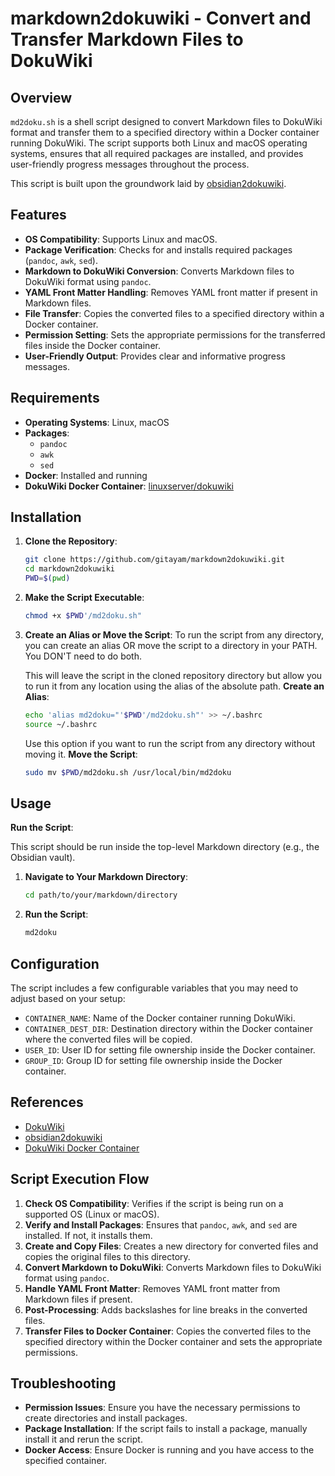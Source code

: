 # markdown2dokuwiki - Convert and Transfer Markdown Files to DokuWiki

## Overview

`md2doku.sh` is a shell script designed to convert Markdown files to DokuWiki format and transfer them to a specified directory within a Docker container running DokuWiki. The script supports both Linux and macOS operating systems, ensures that all required packages are installed, and provides user-friendly progress messages throughout the process.

This script is built upon the groundwork laid by [obsidian2dokuwiki](https://github.com/vzeller/obsidian2dokuwiki).

## Features

- **OS Compatibility**: Supports Linux and macOS.
- **Package Verification**: Checks for and installs required packages (`pandoc`, `awk`, `sed`).
- **Markdown to DokuWiki Conversion**: Converts Markdown files to DokuWiki format using `pandoc`.
- **YAML Front Matter Handling**: Removes YAML front matter if present in Markdown files.
- **File Transfer**: Copies the converted files to a specified directory within a Docker container.
- **Permission Setting**: Sets the appropriate permissions for the transferred files inside the Docker container.
- **User-Friendly Output**: Provides clear and informative progress messages.

## Requirements

- **Operating Systems**: Linux, macOS
- **Packages**:
  - `pandoc`
  - `awk`
  - `sed`
- **Docker**: Installed and running
- **DokuWiki Docker Container**: [linuxserver/dokuwiki](https://hub.docker.com/r/linuxserver/dokuwiki)

## Installation

1. **Clone the Repository**:
   ```bash
   git clone https://github.com/gitayam/markdown2dokuwiki.git
   cd markdown2dokuwiki
   PWD=$(pwd)
   ```

2. **Make the Script Executable**:
   ```bash
   chmod +x $PWD'/md2doku.sh"
   ```

3. **Create an Alias or Move the Script**:
   To run the script from any directory, you can create an alias OR move the script to a directory in your PATH. You DON'T need to do both.

   This will leave the script in the cloned repository directory but allow you to run it from any location using the alias of the absolute path.
   **Create an Alias**:
   ```bash
   echo 'alias md2doku="'$PWD'/md2doku.sh"' >> ~/.bashrc
   source ~/.bashrc
   ```

   Use this option if you want to run the script from any directory without moving it.
   **Move the Script**:
   ```bash
   sudo mv $PWD/md2doku.sh /usr/local/bin/md2doku
   ```

## Usage

**Run the Script**:

This script should be run inside the top-level Markdown directory (e.g., the Obsidian vault).

1. **Navigate to Your Markdown Directory**:
   ```bash
   cd path/to/your/markdown/directory
   ```

2. **Run the Script**:
   ```bash
   md2doku
   ```

## Configuration

The script includes a few configurable variables that you may need to adjust based on your setup:

- `CONTAINER_NAME`: Name of the Docker container running DokuWiki.
- `CONTAINER_DEST_DIR`: Destination directory within the Docker container where the converted files will be copied.
- `USER_ID`: User ID for setting file ownership inside the Docker container.
- `GROUP_ID`: Group ID for setting file ownership inside the Docker container.

## References

- [DokuWiki](https://www.dokuwiki.org/dokuwiki)
- [obsidian2dokuwiki](https://github.com/vzeller/obsidian2dokuwiki)
- [DokuWiki Docker Container](https://hub.docker.com/r/linuxserver/dokuwiki)

## Script Execution Flow

1. **Check OS Compatibility**: Verifies if the script is being run on a supported OS (Linux or macOS).
2. **Verify and Install Packages**: Ensures that `pandoc`, `awk`, and `sed` are installed. If not, it installs them.
3. **Create and Copy Files**: Creates a new directory for converted files and copies the original files to this directory.
4. **Convert Markdown to DokuWiki**: Converts Markdown files to DokuWiki format using `pandoc`.
5. **Handle YAML Front Matter**: Removes YAML front matter from Markdown files if present.
6. **Post-Processing**: Adds backslashes for line breaks in the converted files.
7. **Transfer Files to Docker Container**: Copies the converted files to the specified directory within the Docker container and sets the appropriate permissions.

## Troubleshooting

- **Permission Issues**: Ensure you have the necessary permissions to create directories and install packages.
- **Package Installation**: If the script fails to install a package, manually install it and rerun the script.
- **Docker Access**: Ensure Docker is running and you have access to the specified container.
